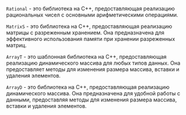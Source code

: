 `Rational` - это библиотека на C++, предоставляющая реализацию рациональных чисел с основными арифметическими операциями.

`MatrixS` - это библиотека на C++, предоставляющая реализацию матрицы с разреженным хранением. Она предназначена для эффективного использования памяти при хранении разреженных матриц.

`ArrayT` - это шаблонная библиотека на C++, предоставляющая реализацию динамического массива для любых типов данных. Она предоставляет методы для изменения размера массива, вставки и удаления элементов.

`ArrayD` - это библиотека на C++, предоставляющая реализацию динамического массива. Она предназначена для удобной работы с данными, предоставляя методы для изменения размера массива, вставки и удаления элементов.


